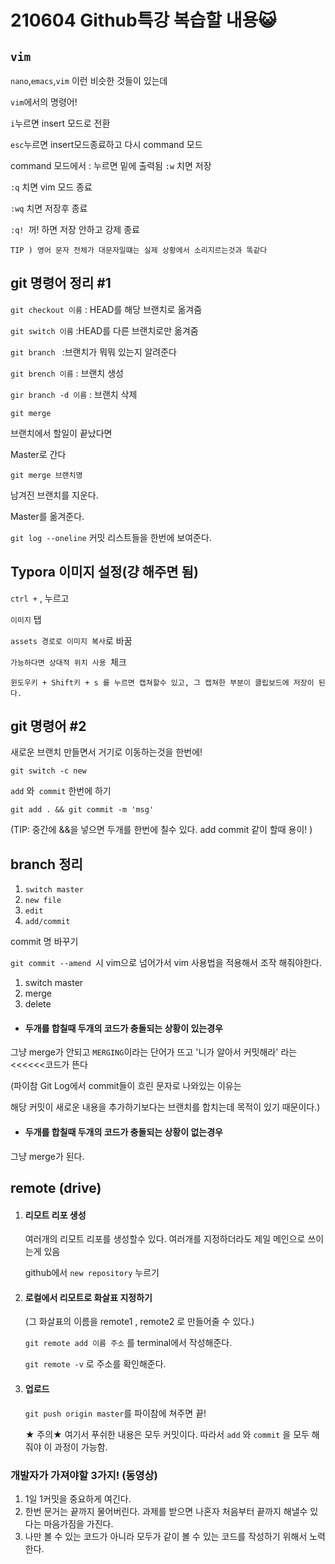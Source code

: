 # 210604 Github특강 복습할 내용:smiley_cat:

##  `vim`

`nano`,`emacs`,`vim` 이런 비슷한 것들이 있는데

`vim`에서의 명령어!

`i`누르면 insert 모드로 전환

`esc`누르면  insert모드종료하고 다시 command 모드

command 모드에서 : 누르면 밑에 출력됨  `:w` 치면 저장

`:q` 치면  vim 모드 종료

`:wq` 치면 저장후 종료

`:q! `꺼! 하면 저장 안하고 강제 종료



```
TIP ) 영어 문자 전체가 대문자일떄는 실제 상황에서 소리지르는것과 똑같다 
```



## git 명령어 정리 #1

`git checkout 이름` : HEAD를 해당 브랜치로 옮겨줌

`git switch 이름`  :HEAD를 다른 브랜치로만 옮겨줌

`git branch ` :브랜치가 뭐뭐 있는지 알려준다

`git brench 이름` : 브랜치 생성

`gir branch -d 이름` : 브랜치 삭제

`git merge `

브랜치에서 할일이 끝났다면

Master로 간다

`git merge 브랜치명`

남겨진 브랜치를 지운다.



Master를 옮겨준다.

`git log --oneline` 커밋 리스트들을 한번에 보여준다.



## Typora 이미지 설정(걍 해주면 됨)

`ctrl +` , 누르고

`이미지` 탭

`assets 경로로 이미지 복사`로 바꿈

`가능하다면 상대적 위치 사용 `체크

```
윈도우키 + Shift키 + s 를 누르면 캡쳐할수 있고, 그 캡쳐한 부분이 클립보드에 저장이 된다.
```



## git 명령어 #2

새로운 브랜치 만들면서 거기로 이동하는것을 한번에!

`git switch -c new`

`add` 와` commit` 한번에 하기

`git add . && git commit -m 'msg'`

(TIP: 중간에 &&을 넣으면 두개를 한번에 칠수 있다. add commit 같이 할때 용이! )

## branch 정리

1. `switch master`
2. `new file`
3.  `edit`
4. `add/commit`



commit 명 바꾸기

`git commit --amend `시 vim으로 넘어가서 vim 사용법을 적용해서 조작 해줘야한다.



1. switch master
2. merge
3. delete



- #### 두개를 합칠때 두개의 코드가 충돌되는 상황이 있는경우

그냥 merge가 안되고 `MERGING`이라는 단어가 뜨고 '니가 알아서 커밋해라' 라는 <<<<<<코드가 뜬다

(파이참 Git Log에서 commit들이 흐린 문자로 나와있는 이유는 

해당 커밋이 새로운 내용을 추가하기보다는 브랜치를 합치는데 목적이 있기 때문이다.)

- #### 두개를 합칠때 두개의 코드가 충돌되는 상황이 없는경우

그냥 merge가 된다.





## remote (drive)



1. #### 리모트 리포 생성

   여러개의 리모트 리포를 생성할수 있다. 여러개를 지정하더라도 제일 메인으로 쓰이는게 있음

   github에서 `new repository` 누르기

2. #### 로컬에서 리모트로 화살표 지정하기

   (그 화살표의 이름을 remote1 , remote2 로 만들어줄 수 있다.)

   `git remote add 이름 주소`  를 terminal에서 작성해준다.

   `git remote -v` 로 주소를 확인해준다.

3. #### 업로드

   `git push origin master`를 파이참에 쳐주면 끝!
   
   ★ 주의★  여기서 푸쉬한 내용은 모두 커밋이다. 따라서 `add` 와 `commit` 을 모두 해줘야 이 과정이 가능함.

### 개발자가 가져야할 3가지! (동영상)

1. 1일 1커밋을 중요하게 여긴다. 
2.  한번 문거는 끝까지 물어버린다. 과제를 받으면 나혼자 처음부터 끝까지 해낼수 있다는 마음가짐을 가진다.
3.  나만 볼 수 있는 코드가 아니라 모두가 같이 볼 수 있는 코드를 작성하기 위해서 노력한다.

